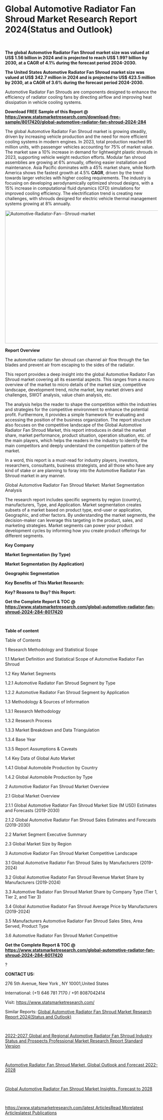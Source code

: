 <h1>Global Automotive Radiator Fan Shroud Market Research Report 2024(Status and Outlook)</h1><br/><p><strong>The global Automotive Radiator Fan Shroud market size was valued at US$ 1.56 billion in 2024 and is projected to reach US$ 1.99? billion by 2030, at a <strong>CAGR</strong> of 4.1% during the forecast period 2024-2030.</strong></p>
 
 
 
 <p><strong>The United States Automotive Radiator Fan Shroud market size was valued at US$ 342.7 million in 2024 and is projected to US$ 423.5 million by 2030, at a <strong>CAGR</strong> of 3.6% during the forecast period 2024-2030.</strong></p>
 
 
 
 <p>Automotive Radiator Fan Shrouds are components designed to enhance the efficiency of radiator cooling fans by directing airflow and improving heat dissipation in vehicle cooling systems.</p>
 
 
 
 <p><strong>Download FREE Sample of this Report @ <a href="https://www.statsmarketresearch.com/download-free-sample/8017420/global-automotive-radiator-fan-shroud-2024-284">https://www.statsmarketresearch.com/download-free-sample/8017420/global-automotive-radiator-fan-shroud-2024-284</a></strong></p>
 
 
 
 <p>The global Automotive Radiator Fan Shroud market is growing steadily, driven by increasing vehicle production and the need for more efficient cooling systems in modern engines. In 2023, total production reached 95 million units, with passenger vehicles accounting for 75% of market value. The market saw a 10% increase in demand for lightweight plastic shrouds in 2023, supporting vehicle weight reduction efforts. Modular fan shroud assemblies are growing at 6% annually, offering easier installation and maintenance. Asia Pacific dominates with a 45% market share, while North America shows the fastest growth at 4.5% <strong>CAGR</strong>, driven by the trend towards larger vehicles with higher cooling requirements. The industry is focusing on developing aerodynamically optimized shroud designs, with a 15% increase in computational fluid dynamics (CFD) simulations for improved cooling efficiency. The electrification trend is creating new challenges, with shrouds designed for electric vehicle thermal management systems growing at 8% annually.</p>
 
 
 
 <p><img alt="Automotive-Radiator-Fan--Shroud-market" src="https://www.grandresearchstore.com/assets/report-images/Automotive_Radiator_Fan_Shroud_market.png" style="width: 730px; height: 438px;" /></p>
 
 
 
 <p><strong>Report Overview</strong></p>
 
 
 
 <p>The automotive radiator fan shroud can channel air flow through the fan blades and prevent air from escaping to the sides of the radiator.</p>
 
 
 
 <p>This report provides a deep insight into the global Automotive Radiator Fan Shroud market covering all its essential aspects. This ranges from a macro overview of the market to micro details of the market size, competitive landscape, development trend, niche market, key market drivers and challenges, SWOT analysis, value chain analysis, etc.</p>
 
 
 
 <p>The analysis helps the reader to shape the competition within the industries and strategies for the competitive environment to enhance the potential profit. Furthermore, it provides a simple framework for evaluating and accessing the position of the business organization. The report structure also focuses on the competitive landscape of the Global Automotive Radiator Fan Shroud Market, this report introduces in detail the market share, market performance, product situation, operation situation, etc. of the main players, which helps the readers in the industry to identify the main competitors and deeply understand the competition pattern of the market.</p>
 
 
 
 <p>In a word, this report is a must-read for industry players, investors, researchers, consultants, business strategists, and all those who have any kind of stake or are planning to foray into the Automotive Radiator Fan Shroud market in any manner.</p>
 
 
 
 <p>Global Automotive Radiator Fan Shroud Market: Market Segmentation Analysis</p>
 
 
 
 <p>The research report includes specific segments by region (country), manufacturers, Type, and Application. Market segmentation creates subsets of a market based on product type, end-user or application, Geographic, and other factors. By understanding the market segments, the decision-maker can leverage this targeting in the product, sales, and marketing strategies. Market segments can power your product development cycles by informing how you create product offerings for different segments.</p>
 
 
 
 <p><strong>Key Company</strong></p>
 
 
 
 <p><strong>Market Segmentation (by Type)</strong></p>
 
 
 
 <p><strong>Market Segmentation (<strong>by Application</strong>)</strong></p>
 
 
 
 <p><strong>Geographic Segmentation</strong></p>
 
 
 
 <p><strong>Key Benefits of This Market Research:</strong></p>
 
 
 
 <p><strong>Key? <strong>Reasons to Buy</strong>? this Report:</strong></p>
 
 
 
 <div><b>Get the Complete Report & TOC @ <a href="https://www.statsmarketresearch.com/global-automotive-radiator-fan-shroud-2024-284-8017420">https://www.statsmarketresearch.com/global-automotive-radiator-fan-shroud-2024-284-8017420</a></b></div>
 
 
 
 <p><br />
 
 <b>Table of content</b></p>
 
 
 
 <p>Table of Contents<br />
 
 1 Research Methodology and Statistical Scope<br />
 
 1.1 Market Definition and Statistical Scope of Automotive Radiator Fan Shroud<br />
 
 1.2 Key Market Segments<br />
 
 1.2.1 Automotive Radiator Fan Shroud Segment by Type<br />
 
 1.2.2 Automotive Radiator Fan Shroud Segment by Application<br />
 
 1.3 Methodology & Sources of Information<br />
 
 1.3.1 Research Methodology<br />
 
 1.3.2 Research Process<br />
 
 1.3.3 Market Breakdown and Data Triangulation<br />
 
 1.3.4 Base Year<br />
 
 1.3.5 Report Assumptions & Caveats<br />
 
 1.4 Key Data of Global Auto Market<br />
 
 1.4.1 Global Automobile Production by Country<br />
 
 1.4.2 Global Automobile Production by Type<br />
 
 2 Automotive Radiator Fan Shroud Market Overview<br />
 
 2.1 Global Market Overview<br />
 
 2.1.1 Global Automotive Radiator Fan Shroud Market Size (M USD) Estimates and Forecasts (2019-2030)<br />
 
 2.1.2 Global Automotive Radiator Fan Shroud Sales Estimates and Forecasts (2019-2030)<br />
 
 2.2 Market Segment Executive Summary<br />
 
 2.3 Global Market Size by Region<br />
 
 3 Automotive Radiator Fan Shroud Market Competitive Landscape<br />
 
 3.1 Global Automotive Radiator Fan Shroud Sales by Manufacturers (2019-2024)<br />
 
 3.2 Global Automotive Radiator Fan Shroud Revenue Market Share by Manufacturers (2019-2024)<br />
 
 3.3 Automotive Radiator Fan Shroud Market Share by Company Type (Tier 1, Tier 2, and Tier 3)<br />
 
 3.4 Global Automotive Radiator Fan Shroud Average Price by Manufacturers (2019-2024)<br />
 
 3.5 Manufacturers Automotive Radiator Fan Shroud Sales Sites, Area Served, Product Type<br />
 
 3.6 Automotive Radiator Fan Shroud Market Competitive</p>
 
 
 
 <div><b>Get the Complete Report & TOC @ <a href="https://www.statsmarketresearch.com/global-automotive-radiator-fan-shroud-2024-284-8017420">https://www.statsmarketresearch.com/global-automotive-radiator-fan-shroud-2024-284-8017420</a></b></div>
 
 
 
 <p>? </p>
 
 
 
 <p><b>CONTACT US:</b><br />
 
 276 5th Avenue, New York , NY 10001,United States<br />
 
 International: (+1) 646 781 7170 / +91 8087042414<br />
 
 Visit: <a href="https://www.statsmarketresearch.com/">https://www.statsmarketresearch.com/</a><br />
 
 Similar Reports: <a href="https://www.statsmarketresearch.com/global-automotive-radiator-fan-shroud-2024-284-8017420">Global Automotive Radiator Fan Shroud Market Research Report 2024(Status and Outlook)</a><br />
 
 <br />
 
 <a href="https://www.statsmarketresearch.com/global-automotive-radiator-fan-shroud-2024-284-8017420">2022-2027 Global and Regional Automotive Radiator Fan Shroud Industry Status and Prospects Professional Market Research Report Standard Version</a><br />
 
 <br />
 
 <a href="https://www.statsmarketresearch.com/global-automotive-radiator-fan-shroud-2024-284-8017420">Automotive Radiator Fan Shroud Market, Global Outlook and Forecast 2022-2028</a><br />
 
 <br />
 
 <a href="https://www.statsmarketresearch.com/global-automotive-radiator-fan-shroud-2024-284-8017420">Global Automotive Radiator Fan Shroud Market Insights, Forecast to 2028</a><br />
 
 <br />
 
 <a href="https://gyeongbokgung.com">https://www.statsmarketresearch.com/</a><a href="https://hallyeomaritime.com">latest Articles</a><a href="https://jingwansa.com">Read More</a><a href="https://nguoiviet.jp/">latest Articles</a><a href="https://www.intelmarketresearch.com/">latest Publications</a></p>